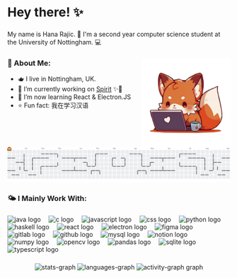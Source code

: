 <h1 align="left">Hey there! ✨</h1>

###

<p align="left">My name is Hana Rajic. 🦊  I'm a second year computer science student at the University of Nottingham. 💻</p>

###

<img align="right" height="200" src="./graphics/me-as-a-fox-lol.PNG"  />
  
### 💫 About Me:
- 🫖 I live in Nottingham, UK.  
- 🦊 I’m currently working on [Spirit](https://github.com/huahanacvijet/Spirit) ✨🏮  
- 🥸 I’m now learning React & Electron.JS  
- ⭐️ Fun fact: 我在学习汉语  
<br>   

###

<picture>
  <source media="(prefers-color-scheme: dark)" srcset="https://raw.githubusercontent.com/huahanacvijet/huahanacvijet/output/pacman-contribution-graph-dark.svg">
  <source media="(prefers-color-scheme: light)" srcset="https://raw.githubusercontent.com/huahanacvijet/huahanacvijet/output/pacman-contribution-graph.svg">
  <img alt="pacman contribution graph" src="https://raw.githubusercontent.com/huahanacvijet/huahanacvijet/output/pacman-contribution-graph.svg">
</picture>

###

### 🌤️ I Mainly Work With:

###

<div align="left">
  <img src="https://cdn.jsdelivr.net/gh/devicons/devicon/icons/java/java-original.svg" height="30" alt="java logo"  />
  <img width="10" />
  <img src="https://cdn.jsdelivr.net/gh/devicons/devicon/icons/c/c-original.svg" height="30" alt="c logo"  />
  <img width="10" />
  <img src="https://cdn.jsdelivr.net/gh/devicons/devicon/icons/javascript/javascript-original.svg" height="30" alt="javascript logo"  />
  <img width="10" />
  <img src="https://cdn.jsdelivr.net/gh/devicons/devicon/icons/css3/css3-original.svg" height="30" alt="css logo"  />
  <img width="10" />
  <img src="https://cdn.jsdelivr.net/gh/devicons/devicon/icons/python/python-original.svg" height="30" alt="python logo"  />
  <img width="10" />
  <img src="https://cdn.jsdelivr.net/gh/devicons/devicon/icons/haskell/haskell-original.svg" height="30" alt="haskell logo"  />
  <img width="10" />
  <img src="https://cdn.jsdelivr.net/gh/devicons/devicon/icons/react/react-original.svg" height="30" alt="react logo"  />
  <img width="10" />
  <img src="https://cdn.jsdelivr.net/gh/devicons/devicon/icons/electron/electron-original.svg" height="30" alt="electron logo"  />
  <img width="10" />
  <img src="https://cdn.jsdelivr.net/gh/devicons/devicon/icons/figma/figma-original.svg" height="30" alt="figma logo"  />
  <img width="10" />
  <img src="https://cdn.jsdelivr.net/gh/devicons/devicon/icons/gitlab/gitlab-original.svg" height="30" alt="gitlab logo"  />
  <img width="10" />
  <img src="https://cdn.jsdelivr.net/gh/devicons/devicon/icons/github/github-original.svg" height="30" alt="github logo"  />
  <img width="10" />
  <img src="https://cdn.jsdelivr.net/gh/devicons/devicon/icons/mysql/mysql-original.svg" height="30" alt="mysql logo"  />
  <img width="10" />
  <img src="https://cdn.jsdelivr.net/gh/devicons/devicon/icons/notion/notion-original.svg" height="30" alt="notion logo"  />
  <img width="10" />
  <img src="https://cdn.jsdelivr.net/gh/devicons/devicon/icons/numpy/numpy-original.svg" height="30" alt="numpy logo"  />
  <img width="10" />
  <img src="https://cdn.jsdelivr.net/gh/devicons/devicon/icons/opencv/opencv-original.svg" height="30" alt="opencv logo"  />
  <img width="10" />
  <img src="https://cdn.jsdelivr.net/gh/devicons/devicon/icons/pandas/pandas-original.svg" height="30" alt="pandas logo"  />
  <img width="10" />
  <img src="https://cdn.jsdelivr.net/gh/devicons/devicon/icons/sqlite/sqlite-original.svg" height="30" alt="sqlite logo"  />
  <img width="10" />
  <img src="https://cdn.jsdelivr.net/gh/devicons/devicon/icons/typescript/typescript-original.svg" height="30" alt="typescript logo"  />
</div>


###
   
<div align="center">
  <img src="https://nirzak-streak-stats.vercel.app/?user=huahanacvijet&theme=rose&hide_border=false" height="160" alt="stats-graph"/>  
    
  <img src="https://github-readme-stats.vercel.app/api/top-langs/?username=huahanacvijet&theme=rose&hide_border=false&include_all_commits=true&count_private=true&layout=compact" height="150" alt="languages-graph"/>  
  
  <img src="https://github-readme-activity-graph.vercel.app/graph?username=huahanacvijet&radius=16&theme=coral&area=true&order=5" height="250" alt="activity-graph graph"  />
</div>

###

<div align="left">
</div>


